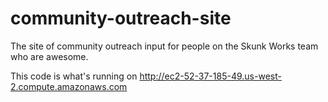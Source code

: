 # community-outreach-site
The site of community outreach input for people on the Skunk Works team who are awesome.

This code is what's running on http://ec2-52-37-185-49.us-west-2.compute.amazonaws.com

